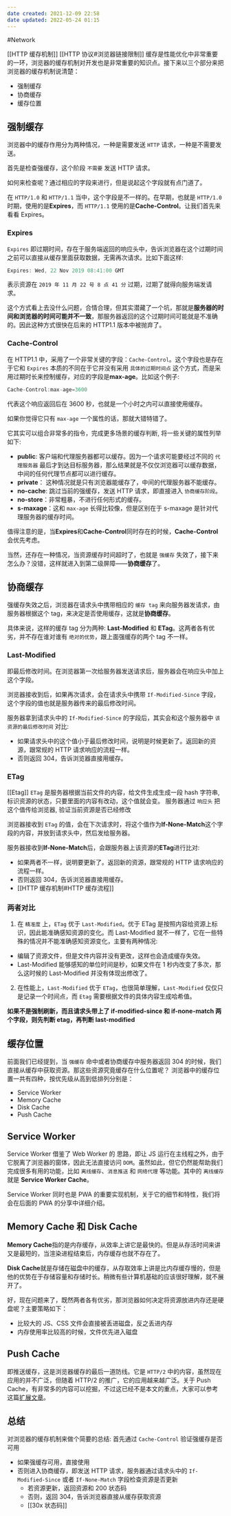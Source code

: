 ```yaml
---
date created: 2021-12-09 22:58
date updated: 2022-05-24 01:15
---
```

#Network

[[HTTP 缓存机制]]
[[HTTP 协议#浏览器链接限制]]
缓存是性能优化中非常重要的一环，浏览器的缓存机制对开发也是非常重要的知识点。接下来以三个部分来把浏览器的缓存机制说清楚：

- 强制缓存
- 协商缓存
- 缓存位置

## 强制缓存

浏览器中的缓存作用分为两种情况，一种是需要发送 `HTTP` 请求，一种是不需要发送。

首先是检查强缓存，这个阶段 `不需要` 发送 HTTP 请求。

如何来检查呢？通过相应的字段来进行，但是说起这个字段就有点门道了。

在 `HTTP/1.0` 和 `HTTP/1.1` 当中，这个字段是不一样的。在早期，也就是 `HTTP/1.0` 时期，使用的是**Expires**，而 `HTTP/1.1` 使用的是**Cache-Control**。让我们首先来看看 Expires。

### Expires

`Expires` 即过期时间，存在于服务端返回的响应头中，告诉浏览器在这个过期时间之前可以直接从缓存里面获取数据，无需再次请求。比如下面这样:

```jsx
Expires: Wed, 22 Nov 2019 08:41:00 GMT
```

表示资源在 `2019 年 11 月 22 号 8 点 41 分` 过期，过期了就得向服务端发请求。

这个方式看上去没什么问题，合情合理，但其实潜藏了一个坑，那就是**服务器的时间和浏览器的时间可能并不一致**，那服务器返回的这个过期时间可能就是不准确的。因此这种方式很快在后来的 HTTP1.1 版本中被抛弃了。

### Cache-Control

在 HTTP1.1 中，采用了一个非常关键的字段：`Cache-Control`。这个字段也是存在于它和 `Expires` 本质的不同在于它并没有采用 `具体的过期时间点` 这个方式，而是采用过期时长来控制缓存，对应的字段是**max-age**。比如这个例子:

```jsx
Cache-Control:max-age=3600
```

代表这个响应返回后在 3600 秒，也就是一个小时之内可以直接使用缓存。

如果你觉得它只有 `max-age` 一个属性的话，那就大错特错了。

它其实可以组合非常多的指令，完成更多场景的缓存判断, 将一些关键的属性列举如下:

- **public**: 客户端和代理服务器都可以缓存。因为一个请求可能要经过不同的 `代理服务器` 最后才到达目标服务器，那么结果就是不仅仅浏览器可以缓存数据，中间的任何代理节点都可以进行缓存。
- **private**： 这种情况就是只有浏览器能缓存了，中间的代理服务器不能缓存。
- **no-cache**: 跳过当前的强缓存，发送 HTTP 请求，即直接进入 `协商缓存阶段`。
- **no-store**：非常粗暴，不进行任何形式的缓存。
- **s-maxage**：这和 `max-age` 长得比较像，但是区别在于 s-maxage 是针对代理服务器的缓存时间。

值得注意的是，当**Expires**和**Cache-Control**同时存在的时候，**Cache-Control**会优先考虑。

当然，还存在一种情况，当资源缓存时间超时了，也就是 `强缓存` 失效了，接下来怎么办？没错，这样就进入到第二级屏障——**协商缓存**了。

## 协商缓存

强缓存失效之后，浏览器在请求头中携带相应的 `缓存 tag` 来向服务器发请求，由服务器根据这个 tag，来决定是否使用缓存，这就是**协商缓存**。

具体来说，这样的缓存 tag 分为两种: **Last-Modified** 和 **ETag**。这两者各有优劣，并不存在谁对谁有 `绝对的优势`，跟上面强缓存的两个 tag 不一样。

### Last-Modified

即最后修改时间。在浏览器第一次给服务器发送请求后，服务器会在响应头中加上这个字段。

浏览器接收到后，如果再次请求，会在请求头中携带 `If-Modified-Since` 字段，这个字段的值也就是服务器传来的最后修改时间。

服务器拿到请求头中的 `If-Modified-Since` 的字段后，其实会和这个服务器中 `该资源的最后修改时间` 对比:

- 如果请求头中的这个值小于最后修改时间，说明是时候更新了。返回新的资源，跟常规的 HTTP 请求响应的流程一样。
- 否则返回 304，告诉浏览器直接用缓存。

### ETag

[[Etag]]
`ETag` 是服务器根据当前文件的内容，给文件生成生成一段 hash 字符串, 标识资源的状态，只要里面的内容有改动，这个值就会变。
服务器通过 `响应头` 把这个值传给浏览器, 验证当前资源是否已经修改

浏览器接收到 `ETag` 的值，会在下次请求时，将这个值作为**If-None-Match**这个字段的内容，并放到请求头中，然后发给服务器。

服务器接收到**If-None-Match**后，会跟服务器上该资源的**ETag**进行比对:

- 如果两者不一样，说明要更新了。返回新的资源，跟常规的 HTTP 请求响应的流程一样。
- 否则返回 304，告诉浏览器直接用缓存。
- [[HTTP 缓存机制#HTTP 缓存流程]]

### 两者对比

1. 在 `精准度` 上，`ETag` 优于 `Last-Modified`。优于 ETag 是按照内容给资源上标识，因此能准确感知资源的变化。而 Last-Modified 就不一样了，它在一些特殊的情况并不能准确感知资源变化，主要有两种情况:

- 编辑了资源文件，但是文件内容并没有更改，这样也会造成缓存失效。
- Last-Modified 能够感知的单位时间是秒，如果文件在 1 秒内改变了多次，那么这时候的 Last-Modified 并没有体现出修改了。

2. 在性能上，`Last-Modified` 优于 `ETag`，也很简单理解，`Last-Modified` 仅仅只是记录一个时间点，而 `Etag` 需要根据文件的具体内容生成哈希值。

**如果不是强制刷新，而且请求头带上了 if-modified-since 和 if-none-match 两个字段，则先判断 etag，再判断 last-modified**

## 缓存位置

前面我们已经提到，当 `强缓存` 命中或者协商缓存中服务器返回 304 的时候，我们直接从缓存中获取资源。那这些资源究竟缓存在什么位置呢？
浏览器中的缓存位置一共有四种，按优先级从高到低排列分别是：

- Service Worker
- Memory Cache
- Disk Cache
- Push Cache

## Service Worker

Service Worker 借鉴了 Web Worker 的 思路，即让 JS 运行在主线程之外，由于它脱离了浏览器的窗体，因此无法直接访问 `DOM`。虽然如此，但它仍然能帮助我们完成很多有用的功能，比如 `离线缓存`、`消息推送` 和 `网络代理` 等功能。其中的 `离线缓存` 就是 **Service Worker Cache**。

Service Worker 同时也是 PWA 的重要实现机制，关于它的细节和特性，我们将会在后面的 PWA 的分享中详细介绍。

## Memory Cache 和 Disk Cache

**Memory Cache**指的是内存缓存，从效率上讲它是最快的。但是从存活时间来讲又是最短的，当渲染进程结束后，内存缓存也就不存在了。

**Disk Cache**就是存储在磁盘中的缓存，从存取效率上讲是比内存缓存慢的，但是他的优势在于存储容量和存储时长。稍微有些计算机基础的应该很好理解，就不展开了。

好，现在问题来了，既然两者各有优劣，那浏览器如何决定将资源放进内存还是硬盘呢？主要策略如下：

- 比较大的 JS、CSS 文件会直接被丢进磁盘，反之丢进内存
- 内存使用率比较高的时候，文件优先进入磁盘

## Push Cache

即推送缓存，这是浏览器缓存的最后一道防线。它是 `HTTP/2` 中的内容，虽然现在应用的并不广泛，但随着 HTTP/2 的推广，它的应用越来越广泛。关于 Push Cache，有非常多的内容可以挖掘，不过这已经不是本文的重点，大家可以参考这篇[扩展文章](https://link.juejin.cn?target=https%3A%2F%2Fjakearchibald.com%2F2017%2Fh2-push-tougher-than-i-thought%2F "https://jakearchibald.com/2017/h2-push-tougher-than-i-thought/")。

## 总结

对浏览器的缓存机制来做个简要的总结:
首先通过 `Cache-Control` 验证强缓存是否可用

- 如果强缓存可用，直接使用
- 否则进入协商缓存，即发送 HTTP 请求，服务器通过请求头中的 `If-Modified-Since` 或者 `If-None-Match` 字段检查资源是否更新
  - 若资源更新，返回资源和 200 状态码
  - 否则，返回 304，告诉浏览器直接从缓存获取资源
  - [[30x 状态码]]
